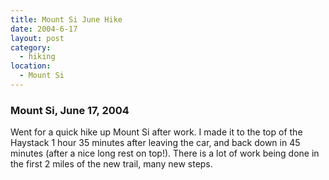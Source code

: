 ```yaml
---
title: Mount Si June Hike
date: 2004-6-17
layout: post
category:
  - hiking
location:
  - Mount Si
---
```


### Mount Si, June 17, 2004
Went for a quick hike up Mount Si after work. I made it to the top of the
Haystack 1 hour 35 minutes after leaving the car, and back down in 45
minutes (after a nice long rest on top!). There is a lot of work being
done in the first 2 miles of the new trail, many new steps.
